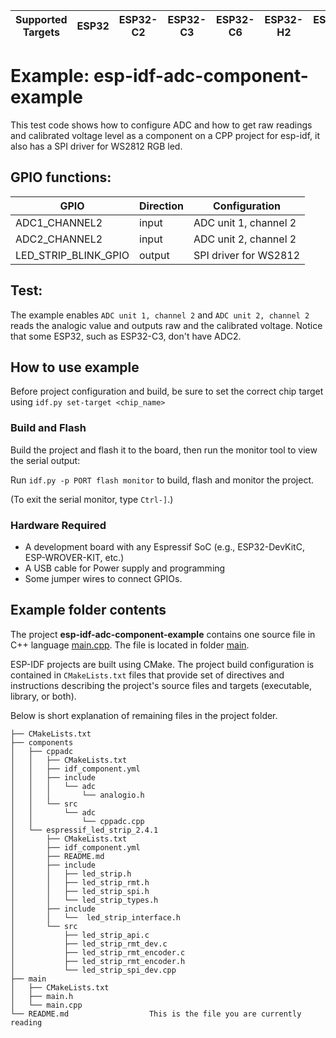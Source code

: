 | Supported Targets | ESP32 | ESP32-C2 | ESP32-C3 | ESP32-C6 | ESP32-H2 | ESP32-S2 | ESP32-S3 |
| ----------------- | ----- | -------- | -------- | -------- | -------- | -------- | -------- |

# Example: esp-idf-adc-component-example

This test code shows how to configure ADC and how to get raw readings and calibrated voltage level as a component on a CPP project for esp-idf, it also has a SPI driver for WS2812 RGB led.

## GPIO functions:

| GPIO                         | Direction | Configuration                                          |
| ---------------------------- | --------- | ------------------------------------------------------ |
| ADC1_CHANNEL2                | input     | ADC unit 1, channel 2                                  |
| ADC2_CHANNEL2                | input     | ADC unit 2, channel 2                                  |
| LED_STRIP_BLINK_GPIO         | output    | SPI driver for WS2812                                  |


## Test:
The example enables `ADC unit 1, channel 2` and `ADC unit 2, channel 2` reads the analogic value and outputs raw and the calibrated voltage. Notice that some ESP32, such as ESP32-C3, don't have ADC2.

## How to use example

Before project configuration and build, be sure to set the correct chip target using `idf.py set-target <chip_name>`

### Build and Flash

Build the project and flash it to the board, then run the monitor tool to view the serial output:

Run `idf.py -p PORT flash monitor` to build, flash and monitor the project.

(To exit the serial monitor, type ``Ctrl-]``.)

### Hardware Required

* A development board with any Espressif SoC (e.g., ESP32-DevKitC, ESP-WROVER-KIT, etc.)
* A USB cable for Power supply and programming
* Some jumper wires to connect GPIOs.

## Example folder contents

The project **esp-idf-adc-component-example** contains one source file in C++ language [main.cpp](main/main.cpp). The file is located in folder [main](main).

ESP-IDF projects are built using CMake. The project build configuration is contained in `CMakeLists.txt`
files that provide set of directives and instructions describing the project's source files and targets
(executable, library, or both). 

Below is short explanation of remaining files in the project folder.

```
├── CMakeLists.txt
├── components
│   ├── cppadc
│   │   ├── CMakeLists.txt
│   │   ├── idf_component.yml
│   │   ├── include
│   │   │   └── adc
│   │   │       └── analogio.h
│   │   └── src
│   │       └── adc
│   │           └── cppadc.cpp
│   └── espressif_led_strip_2.4.1
│       ├── CMakeLists.txt
│       ├── idf_component.yml
│       ├── README.md
│       ├── include
│       │   ├── led_strip.h
│       │   ├── led_strip_rmt.h
│       │   ├── led_strip_spi.h
│       │   └── led_strip_types.h
│       ├── include
│       │   └──  led_strip_interface.h
│       └── src
│           ├── led_strip_api.c
│           ├── led_strip_rmt_dev.c
│           ├── led_strip_rmt_encoder.c
│           ├── led_strip_rmt_encoder.h
│           └── led_strip_spi_dev.cpp
├── main
│   ├── CMakeLists.txt
│   ├── main.h
│   └── main.cpp
└── README.md                  This is the file you are currently reading
```
